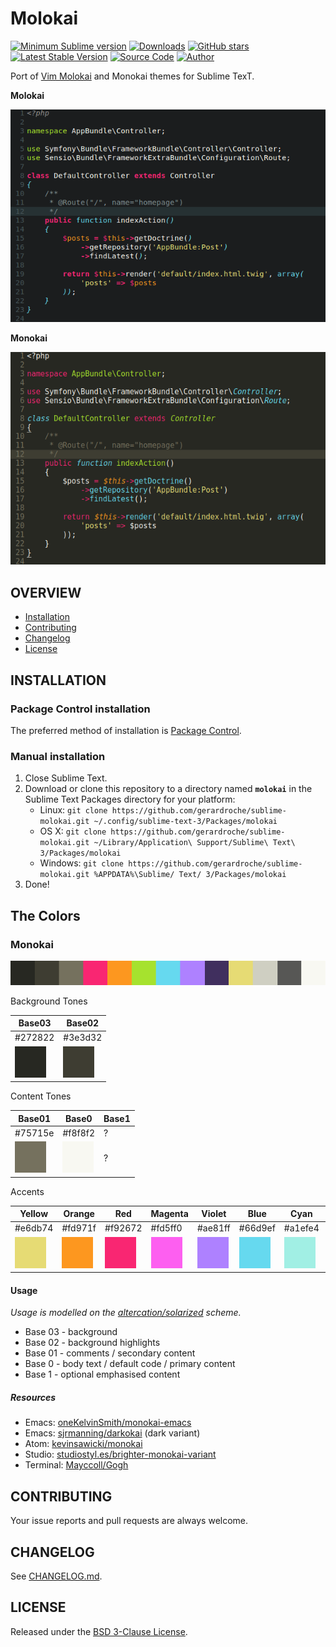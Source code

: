 # Molokai

[![Minimum Sublime version](https://img.shields.io/badge/sublime-%3E%3D%203.0-brightgreen.svg)](https://sublimetext.com) [![Downloads](https://img.shields.io/packagecontrol/dt/molokai.svg)](https://packagecontrol.io/packages/molokai) [![GitHub stars](https://img.shields.io/github/stars/gerardroche/sublime-molokai.svg)](https://github.com/gerardroche/sublime-molokai/stargazers) [![Latest Stable Version](https://img.shields.io/github/tag/gerardroche/sublime-molokai.svg?label=stable)](https://github.com/gerardroche/sublime-molokai/tags) [![Source Code](https://img.shields.io/badge/source-github-blue.svg)](https://github.com/gerardroche/sublime-molokai) [![Author](https://img.shields.io/badge/author-gerardroche-blue.svg)](https://twitter.com/gerardroche)

Port of [Vim Molokai](https://github.com/tomasr/molokai) and Monokai themes for Sublime TexT.

**Molokai**

![Screenshot](screenshot-molokai.png)

**Monokai**

![Screenshot](screenshot-monokai.png)

## OVERVIEW

* [Installation](#installation)
* [Contributing](#contributing)
* [Changelog](#changelog)
* [License](#license)

## INSTALLATION

### Package Control installation

The preferred method of installation is [Package Control](https://packagecontrol.io/browse/authors/gerardroche).

### Manual installation

1. Close Sublime Text.
2. Download or clone this repository to a directory named **`molokai`** in the Sublime Text Packages directory for your platform:
    * Linux: `git clone https://github.com/gerardroche/sublime-molokai.git ~/.config/sublime-text-3/Packages/molokai`
    * OS X: `git clone https://github.com/gerardroche/sublime-molokai.git ~/Library/Application\ Support/Sublime\ Text\ 3/Packages/molokai`
    * Windows: `git clone https://github.com/gerardroche/sublime-molokai.git %APPDATA%\Sublime/ Text/ 3/Packages/molokai`
3. Done!

## The Colors

### Monokai

![Monokai Color Palette](res/monokai/colors.png)

Background Tones

Base03 | Base02
-------|-------
\#272822 |\#3e3d32
![](res/monokai/272822.png) | ![](res/monokai/3e3d32.png)

Content Tones

Base01 | Base0 | Base1
-------|-------|------
\#75715e | \#f8f8f2 | ?
![](res/monokai/75715e.png) | ![](res/monokai/f8f8f2.png) | ?

Accents

Yellow | Orange | Red | Magenta | Violet | Blue | Cyan | Green
-------|--------|-----|---------|--------|------|------|------
\#e6db74 | \#fd971f | \#f92672 | \#fd5ff0 | \#ae81ff | \#66d9ef | \#a1efe4 | \#a6e22e
![](res/monokai/e6db74.png) | ![](res/monokai/fd971f.png) | ![](res/monokai/f92672.png) | ![](res/monokai/fd5ff0.png) | ![](res/monokai/ae81ff.png) | ![](res/monokai/66d9ef.png) | ![](res/monokai/a1efe4.png) | ![](res/monokai/a6e22e.png)

#### Usage

*Usage is modelled on the [altercation/solarized](http://ethanschoonover.com/solarized) scheme.*

* Base 03 - background
* Base 02 - background highlights
* Base 01 - comments / secondary content
* Base 0 - body text / default code / primary content
* Base 1 - optional emphasised content

##### Resources

* Emacs: [oneKelvinSmith/monokai-emacs](https://github.com/oneKelvinSmith/monokai-emacs)
* Emacs: [sjrmanning/darkokai](https://github.com/sjrmanning/darkokai) (dark variant)
* Atom: [kevinsawicki/monokai](https://github.com/kevinsawicki/monokai)
* Studio: [studiostyl.es/brighter-monokai-variant](http://studiostyl.es/schemes/brighter-monokai-variant)
* Terminal: [Mayccoll/Gogh](https://github.com/Mayccoll/Gogh/blob/master/content/themes.md#monokai-dark)


## CONTRIBUTING

Your issue reports and pull requests are always welcome.

## CHANGELOG

See [CHANGELOG.md](CHANGELOG.md).

## LICENSE

Released under the [BSD 3-Clause License](LICENSE).

